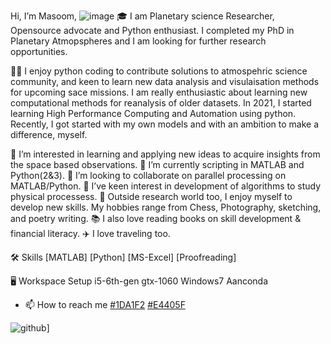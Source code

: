 Hi, I’m Masoom, ![image](https://user-images.githubusercontent.com/75061128/182075437-8f4454a4-40ac-4053-bbf2-244fa4f6d281.png)
🎓 
I am Planetary science Researcher, Opensource advocate and Python enthusiast. 
I completed my PhD in Planetary Atmopspheres and I am looking for further research opportunities.

👨‍💻 I enjoy python coding to contribute solutions to atmospehric science community, and keen to learn new data analysis
and visulaisation methods for upcoming sace missions. 
I am really enthusiastic about learning new computational methods for reanalysis of older datasets.
In 2021, I started learning High Performance Computing and Automation using python.
Recently, I got started with my own models and with an ambition to make a difference, myself.


👀 I’m interested in learning and applying new ideas to acquire insights from the space based observations.
🌱 I’m currently scripting in MATLAB and Python(2&3). 
💞️ I’m looking to collaborate on parallel processing on MATLAB/Python.
🌱 I’ve keen interest in development of algorithms to study physical processess.
🎸 Outside research world too, I enjoy myself to develop new skills. My hobbies range from Chess,  Photography, sketching, and poetry writing.
📚 I also love reading books on skill development & financial literacy. 
✈️ I love traveling too.


🛠️ Skills
[MATLAB] [Python] [MS-Excel] [Proofreading] 

🖥️ Workspace Setup
i5-6th-gen gtx-1060 Windows7 Aanconda


- 📫 How to reach me  [#1DA1F2](www.twitter.com/masoomjethwa)  [#E4405F](www.twitter.com/masoomjethwa) 

![github](https://img.shields.io/badge/GitHub-000000?style=for-the-badge&logo=GitHub&logoColor=white)]
<!---
masoomjethwa/masoomjethwa is a ✨ special ✨ repository because its `README.md` (this file) appears on your GitHub profile.
You can click the Preview link to take a look at your changes.
--->
